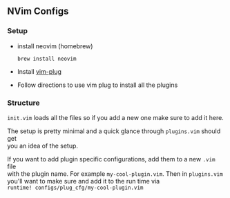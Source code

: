 ## NVim Configs

### Setup

- install neovim (homebrew)

  ```
  brew install neovim
  ```

- Install [vim-plug](https://github.com/junegunn/vim-plug)

- Follow directions to use vim plug to install all the plugins

### Structure

`init.vim` loads all the files so if you add a new one make sure to add it here.

The setup is pretty minimal and a quick glance through `plugins.vim` should get<br/>
you an idea of the setup.

If you want to add plugin specific configurations, add them to a new `.vim` file<br/>
with the plugin name. For example `my-cool-plugin.vim`. Then in `plugins.vim`<br/>
you'll want to make sure and add it to the run time via<br/>
`runtime! configs/plug_cfg/my-cool-plugin.vim`
